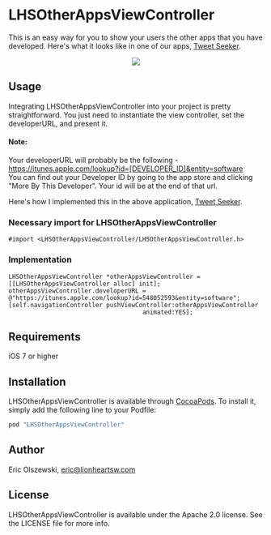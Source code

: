 # LHSOtherAppsViewController

This is an easy way for you to show your users the other apps that you have developed. Here's what it looks like in one of our apps, [Tweet Seeker](https://itunes.apple.com/us/app/tweet-seeker-search-your-tweets/id775980722?mt=8).

<p align="center">
  <img src="http://i.imgur.com/iAA0u7u.png" style="max-width:400px;"/>
</p>

## Usage

Integrating LHSOtherAppsViewController into your project is pretty straightforward. You just need to instantiate the view controller, set the developerURL, and present it.

#### Note: 
Your developerURL will probably be the following - https://itunes.apple.com/lookup?id=[DEVELOPER_ID]&entity=software
<br> You can find out your Developer ID by going to the app store and clicking "More By This Developer". Your id will be at the end of that url.

Here's how I implemented this in the above application, [Tweet Seeker](https://itunes.apple.com/us/app/tweet-seeker-search-your-tweets/id775980722?mt=8).

### Necessary import for LHSOtherAppsViewController

```objc
#import <LHSOtherAppsViewController/LHSOtherAppsViewController.h>
```

### Implementation 

```objc
LHSOtherAppsViewController *otherAppsViewController = [[LHSOtherAppsViewController alloc] init];
otherAppsViewController.developerURL = @"https://itunes.apple.com/lookup?id=548052593&entity=software";
[self.navigationController pushViewController:otherAppsViewController
                                     animated:YES];
```

## Requirements

iOS 7 or higher

## Installation

LHSOtherAppsViewController is available through [CocoaPods](http://cocoapods.org). To install
it, simply add the following line to your Podfile:

```ruby
pod "LHSOtherAppsViewController"
```

## Author

Eric Olszewski, eric@lionheartsw.com

## License

LHSOtherAppsViewController is available under the Apache 2.0 license. See the LICENSE file for more info.
